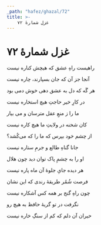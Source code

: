```yaml
---
_path: "hafez/ghazal/72"
title: >-
    غزل شمارهٔ ۷۲
---
```

# غزل شمارهٔ ۷۲

<div class="b" id="bn1"><div class="m1"><p>راهیست راهِ عشق که هیچش کناره نیست</p></div>
<div class="m2"><p>آنجا جز آن که جان بسپارند، چاره نیست</p></div></div>
<div class="b" id="bn2"><div class="m1"><p>هر گَه که دل به عشق دهی خوش دمی بود</p></div>
<div class="m2"><p>در کارِ خیر حاجتِ هیچ استخاره نیست</p></div></div>
<div class="b" id="bn3"><div class="m1"><p>ما را ز منعِ عقل مترسان و می بیار</p></div>
<div class="m2"><p>کان شحنه در ولایتِ ما هیچ کاره نیست</p></div></div>
<div class="b" id="bn4"><div class="m1"><p>از چشم خود بپرس که ما را که می‌کُشد؟</p></div>
<div class="m2"><p>جانا گناهِ طالع و جرمِ ستاره نیست</p></div></div>
<div class="b" id="bn5"><div class="m1"><p>او را به چشمِ پاک توان دید چون هلال</p></div>
<div class="m2"><p>هر دیده جایِ جلوهٔ آن ماه پاره نیست</p></div></div>
<div class="b" id="bn6"><div class="m1"><p>فرصت شُمُر طریقهٔ رندی که این نشان</p></div>
<div class="m2"><p>چون راهِ گنج بر همه کس آشکاره نیست</p></div></div>
<div class="b" id="bn7"><div class="m1"><p>نگرفت در تو گریهٔ حافظ به هیچ رو</p></div>
<div class="m2"><p>حیران آن دلم که کم از سنگِ خاره نیست</p></div></div>
